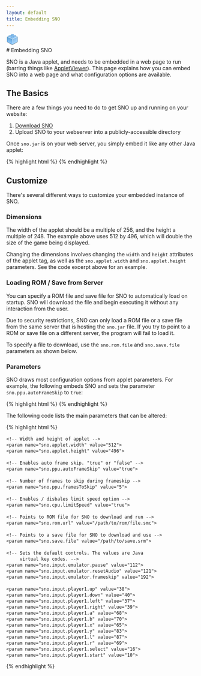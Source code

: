 ```yaml
---
layout: default
title: Embedding SNO
---
```

<div class="icon"><img src="images/icons/32/brick.png" /></div>
# Embedding SNO

SNO is a Java applet, and needs to be embedded in a web page to run (barring things like [AppletViewer](http://en.wikipedia.org/wiki/AppletViewer)). This page explains how you can embed SNO into a web page and what configuration options are available.

## The Basics

There are a few things you need to do to get SNO up and running on your website:

1. [Download SNO](getting_sno.html)
2. Upload SNO to your webserver into a publicly-accessible directory

Once `sno.jar` is on your web server, you simply embed it like any other Java applet:

{% highlight html %}
<applet code="edu.fit.cs.sno.applet.SNOApplet.class" 
        archive="sno.jar" width="512" height="496">
    <param name="sno.applet.width" value="512">
    <param name="sno.applet.height" value="496">
</applet>
{% endhighlight %}

## Customize

There's several different ways to customize your embedded instance of SNO.

### Dimensions

The width of the applet should be a multiple of 256, and the height a multiple of 248. The example above uses 512 by 496, which will double the size of the game being displayed. 

Changing the dimensions involves changing the `width` and `height` attributes of the applet tag, as well as the `sno.applet.width` and `sno.applet.height` parameters. See the code excerpt above for an example.

### Loading ROM / Save from Server

You can specify a ROM file and save file for SNO to automatically load on startup. SNO will download the file and begin executing it without any interaction from the user.

Due to security restrictions, SNO can only load a ROM file or a save file from the same server that is hosting the `sno.jar` file. If you try to point to a ROM or save file on a different server, the program will fail to load it.

To specify a file to download, use the `sno.rom.file` and `sno.save.file` parameters as shown below.

### Parameters

SNO draws most configuration options from applet parameters. For example, the following embeds SNO and sets the parameter `sno.ppu.autoFrameSkip` to `true`:

{% highlight html %}
<applet code="edu.fit.cs.sno.applet.SNOApplet.class" 
        archive="sno.jar" width="512" height="496">
    <param name="sno.ppu.autoFrameSkip" value="true">
</applet>
{% endhighlight %}

The following code lists the main parameters that can be altered:

{% highlight html %}
<applet code="edu.fit.cs.sno.applet.SNOApplet.class" 
        archive="sno.jar" width="512" height="496">
    
    <!-- Width and height of applet -->
    <param name="sno.applet.width" value="512">
    <param name="sno.applet.height" value="496">
    
    <!-- Enables auto frame skip. "true" or "false" -->
    <param name="sno.ppu.autoFrameSkip" value="true">
    
    <!-- Number of frames to skip during frameskip -->
    <param name="sno.ppu.framesToSkip" value="5">
    
    <!-- Enables / disbales limit speed option -->
    <param name="sno.cpu.limitSpeed" value="true">
    
    <!-- Points to ROM file for SNO to download and run -->
    <param name="sno.rom.url" value="/path/to/rom/file.smc">
    
    <!-- Points to a save file for SNO to download and use -->
    <param name="sno.save.file" value="/path/to/save.srm">
    
    <!-- Sets the default controls. The values are Java
         virtual key codes. -->
    <param name="sno.input.emulator.pause" value="112">
    <param name="sno.input.emulator.resetAudio" value="121">
    <param name="sno.input.emulator.frameskip" value="192">

    <param name="sno.input.player1.up" value="38">
    <param name="sno.input.player1.down" value="40">
    <param name="sno.input.player1.left" value="37">
    <param name="sno.input.player1.right" value="39">
    <param name="sno.input.player1.a" value="68">
    <param name="sno.input.player1.b" value="70">
    <param name="sno.input.player1.x" value="65">
    <param name="sno.input.player1.y" value="83">
    <param name="sno.input.player1.l" value="87">
    <param name="sno.input.player1.r" value="69">
    <param name="sno.input.player1.select" value="16">
    <param name="sno.input.player1.start" value="10">
</applet>
{% endhighlight %}